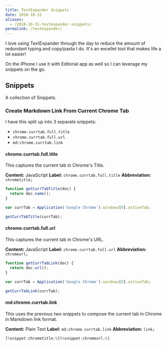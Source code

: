 ```yaml
---
title: TextExpander Snippets
date: 2018-10-31
aliases:
  - /2018-10-31-textexpander-snippets/
permalink: /textexpander/
---
```


I love using TextExpander through the day to reduce the amount of redundant typing and copy/pasta I do. It's an excellet tool that makes life a lot easier!

On the iPhone I use it with Editorial app as well so I can leverage my snippets on the go.

## Snippets

A collection of Snippets.

### Create Markdown Link From Current Chrome Tab

I have this split up into 3 separate snippets:

- `chrome.currtab.full.title`
- `chrome.currtab.full.url`
- `md:chrome.currtab.link`

#### chrome.currtab.full.title

This captures the current tab in Chrome's Title.

**Content:** JavaScript
**Label:** `chrome.currtab.full.title`
**Abbreviation:** `chrometitle;`

```js
function getCurrTabTitle(doc) {
  return doc.name();
}

var currTab = Application('Google Chrome').windows[0].activeTab;

getCurrTabTitle(currTab);
```

#### chrome.currtab.full.url

This captures the current tab in Chrome's URL.

**Content:** JavaScript
**Label:** `chrome.currtab.full.url`
**Abbreviation:** `chromeurl;`

```js
function getCurrTabLink(doc) {
  return doc.url();
}

var currTab = Application('Google Chrome').windows[0].activeTab;

getCurrTabLink(currTab);
```

#### md:chrome.currtab.link

This uses the previous two snippets to compose the current tab in Chrome in Markdown link format.

**Content:** Plain Text
**Label:** `md:chrome.currtab.link`
**Abbreviation:** `link;`

```js
[%snippet:chrometitle;%](%snippet:chromeurl;%)
```
